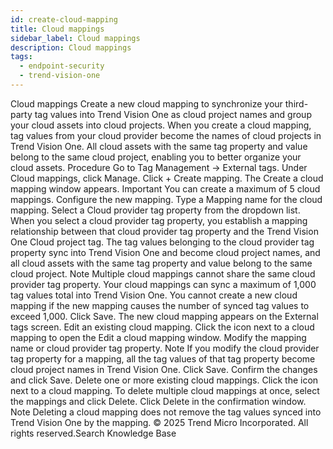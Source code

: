 ```yaml
---
id: create-cloud-mapping
title: Cloud mappings
sidebar_label: Cloud mappings
description: Cloud mappings
tags:
  - endpoint-security
  - trend-vision-one
---
```


 Cloud mappings Create a new cloud mapping to synchronize your third-party tag values into Trend Vision One as cloud project names and group your cloud assets into cloud projects. When you create a cloud mapping, tag values from your cloud provider become the names of cloud projects in Trend Vision One. All cloud assets with the same tag property and value belong to the same cloud project, enabling you to better organize your cloud assets. Procedure Go to Tag Management → External tags. Under Cloud mappings, click Manage. Click + Create mapping. The Create a cloud mapping window appears. Important You can create a maximum of 5 cloud mappings. Configure the new mapping. Type a Mapping name for the cloud mapping. Select a Cloud provider tag property from the dropdown list. When you select a cloud provider tag property, you establish a mapping relationship between that cloud provider tag property and the Trend Vision One Cloud project tag. The tag values belonging to the cloud provider tag property sync into Trend Vision One and become cloud project names, and all cloud assets with the same tag property and value belong to the same cloud project. Note Multiple cloud mappings cannot share the same cloud provider tag property. Your cloud mappings can sync a maximum of 1,000 tag values total into Trend Vision One. You cannot create a new cloud mapping if the new mapping causes the number of synced tag values to exceed 1,000. Click Save. The new cloud mapping appears on the External tags screen. Edit an existing cloud mapping. Click the icon next to a cloud mapping to open the Edit a cloud mapping window. Modify the mapping name or cloud provider tag property. Note If you modify the cloud provider tag property for a mapping, all the tag values of that tag property become cloud project names in Trend Vision One. Click Save. Confirm the changes and click Save. Delete one or more existing cloud mappings. Click the icon next to a cloud mapping. To delete multiple cloud mappings at once, select the mappings and click Delete. Click Delete in the confirmation window. Note Deleting a cloud mapping does not remove the tag values synced into Trend Vision One by the mapping. © 2025 Trend Micro Incorporated. All rights reserved.Search Knowledge Base